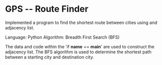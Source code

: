 # GPS -- Route Finder

Implemented a program to find the shortest route between cities using and adjacency list. 

Language: Python
Algorithm: Breadth First Search (BFS)

The data and code within the 'if __name__ == __main__' are used to construct the adjacency list. The BFS algorithm is used to determine the shortest path between a starting city and destination city. 

